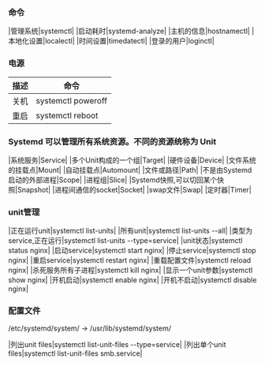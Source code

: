 ### 命令
|管理系统|systemctl|
|启动耗时|systemd-analyze|
|主机的信息|hostnamectl|
|本地化设置|localectl|
|时间设置|timedatectl|
|登录的用户|loginctl|

### 电源
|描述|命令|
|----|----|
|关机|systemctl poweroff|
|重启|systemctl reboot|

### Systemd 可以管理所有系统资源。不同的资源统称为 Unit

|系统服务|Service|
|多个Unit构成的一个组|Target|
|硬件设备|Device|
|文件系统的挂载点|Mount|
|自动挂载点|Automount|
|文件或路径|Path|
|不是由Systemd启动的外部进程|Scope|
|进程组|Slice|
|Systemd快照,可以切回某个快照|Snapshot|
|进程间通信的socket|Socket|
|swap文件|Swap|
|定时器|Timer|

### unit管理

|正在运行unit|systemctl list-units|
|所有unit|systemctl list-units --all|
|类型为service,正在运行|systemctl list-units --type=service|
|unit状态|systemctl status nginx|
|启动service|systemctl start nginx|
|停止service|systemctl stop nginx|
|重启service|systemctl restart nginx|
|重载配置文件|systemctl reload nginx|
|杀死服务所有子进程|systemctl kill nginx|
|显示一个unit参数|systemctl show nginx|
|开机启动|systemctl enable nginx|
|开机不启动|systemctl disable nginx|

### 配置文件
/etc/systemd/system/ -> /usr/lib/systemd/system/

|列出unit files|systemctl list-unit-files --type=service|
|列出单个unit files|systemctl list-unit-files smb.service|